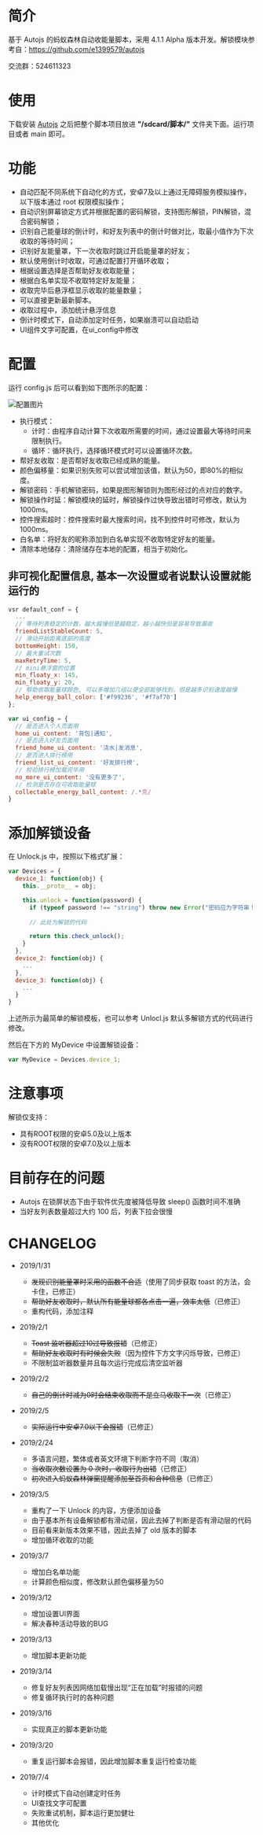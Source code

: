 # 简介

基于 Autojs 的蚂蚁森林自动收能量脚本，采用 4.1.1 Alpha 版本开发。解锁模块参考自：https://github.com/e1399579/autojs

交流群：524611323

# 使用

下载安装 [Autojs](https://github.com/hyb1996/Auto.js) 之后把整个脚本项目放进 __"/sdcard/脚本/"__ 文件夹下面。运行项目或者 main 即可。

# 功能

- 自动匹配不同系统下自动化的方式，安卓7及以上通过无障碍服务模拟操作，以下版本通过 root 权限模拟操作；
- 自动识别屏幕锁定方式并根据配置的密码解锁，支持图形解锁，PIN解锁，混合密码解锁；
- 识别自己能量球的倒计时，和好友列表中的倒计时做对比，取最小值作为下次收取的等待时间；
- 识别好友能量罩，下一次收取时跳过开启能量罩的好友；
- 默认使用倒计时收取，可通过配置打开循环收取；
- 根据设置选择是否帮助好友收取能量；
- 根据白名单实现不收取特定好友能量；
- 收取完毕后悬浮框显示收取的能量数量；
- 可以直接更新最新脚本。
- 收取过程中，添加统计悬浮信息
- 倒计时模式下，自动添加定时任务，如果崩溃可以自动启动
- UI组件文字可配置，在ui_config中修改

# 配置

运行 config.js 后可以看到如下图所示的配置：

![配置图片](./config.jpg)

- 执行模式：
  - 计时：由程序自动计算下次收取所需要的时间，通过设置最大等待时间来限制执行。
  - 循环：循环执行，选择循环模式时可以设置循环次数。
- 帮好友收取：是否帮好友收取已经成熟的能量。
- 颜色偏移量：如果识别失败可以尝试增加该值，默认为50，即80%的相似度。
- 解锁密码：手机解锁密码，如果是图形解锁则为图形经过的点对应的数字。
- 解锁操作时延：解锁模块的延时，解锁操作过快导致出错时可修改，默认为1000ms。
- 控件搜索超时：控件搜索时最大搜索时间，找不到控件时可修改，默认为1000ms。
- 白名单：将好友的昵称添加到白名单实现不收取特定好友的能量。
- 清除本地储存：清除储存在本地的配置，相当于初始化。
## 非可视化配置信息, 基本一次设置或者说默认设置就能运行的
```javascript
vsr default_conf = {
  ...
  // 等待列表稳定的计数，越大越慢但是越稳定，越小越快但是容易导致漏收
  friendListStableCount: 5,
  // 滑动开始距离底部的高度
  bottomHeight: 150,
  // 最大重试次数
  maxRetryTime: 5,
  // mini悬浮窗的位置
  min_floaty_x: 145,
  min_floaty_y: 20,
  // 帮助收取能量球颜色, 可以多增加几组以便全部能够找到，但是越多识别速度越慢
  help_energy_ball_color: ['#f99236', '#f7af70']
};

var ui_config = {
  // 是否进入个人页面用
  home_ui_content: '背包|通知',
  // 是否进入好友页面用
  friend_home_ui_content: '浇水|发消息',
  // 是否进入排行榜用
  friend_list_ui_content: '好友排行榜',
  // 校验排行榜加载完毕用
  no_more_ui_content: '没有更多了',
  // 检测是否存在可收取能量球
  collectable_energy_ball_content: /.*克/
}
```


# 添加解锁设备

在 Unlock.js 中，按照以下格式扩展：

```javascript
var Devices = { 
  device_1: function(obj) {
    this.__proto__ = obj;

    this.unlock = function(password) {
      if (typeof password !== "string") throw new Error("密码应为字符串！");
      
      // 此处为解锁的代码

      return this.check_unlock();
    }
  },
  device_2: function(obj) {
    ...
  },
  device_3: function(obj) {
    ...
  }
}
```

上述所示为最简单的解锁模板，也可以参考 Unlocl.js 默认多解锁方式的代码进行修改。

然后在下方的 MyDevice 中设置解锁设备：

```javascript
var MyDevice = Devices.device_1;
```

# 注意事项

解锁仅支持：

- 具有ROOT权限的安卓5.0及以上版本
- 没有ROOT权限的安卓7.0及以上版本

# 目前存在的问题

- Autojs 在锁屏状态下由于软件优先度被降低导致 sleep() 函数时间不准确
- 当好友列表数量超过大约 100 后，列表下拉会很慢

# CHANGELOG

- 2019/1/31 
  - ~~发现识别能量罩时采用的函数不合适~~（使用了同步获取 toast 的方法，会卡住，已修正）
  - ~~帮助好友收取时，默认所有能量球都各点击一遍，效率太低~~（已修正）
  - 重构代码，添加注释

- 2019/2/1
  - ~~Toast 监听器超过10过导致报错~~（已修正）
  - ~~帮助好友收取时有时候会失败~~（因为控件下方文字闪烁导致，已修正）
  - 不限制监听器数量并且每次运行完成后清空监听器
  
- 2019/2/2
  - ~~自己的倒计时减为0时会结束收取而不是立马收取下一次~~（已修正）
  
- 2019/2/5
  - ~~实际运行中安卓7.0以下会报错~~（已修正）

- 2019/2/24
  - 多语言问题，繁体或者英文环境下判断字符不同（取消）
  - ~~当收取次数设置为 0 次时，收取行为出错~~（已修正）
  - ~~初次进入蚂蚁森林弹窗提醒添加至首页和合种信息~~（已修正）

- 2019/3/5
  - 重构了一下 Unlock 的内容，方便添加设备
  - 由于基本所有设备解锁都有滑动层，因此去掉了判断是否有滑动层的代码
  - 目前看来新版本效果不错，因此去掉了 old 版本的脚本
  - 增加循环收取的功能

- 2019/3/7
  - 增加白名单功能
  - 计算颜色相似度，修改默认颜色偏移量为50

- 2019/3/12
  - 增加设置UI界面
  - 解决春种活动导致的BUG

- 2019/3/13
  - 增加脚本更新功能

- 2019/3/14
  - 修复好友列表因网络加载慢出现“正在加载”时报错的问题
  - 修复循环执行时的各种问题

- 2019/3/16
  - 实现真正的脚本更新功能

- 2019/3/20
  - 重复运行脚本会报错，因此增加脚本重复运行检查功能

- 2019/7/4
  - 计时模式下自动创建定时任务
  - UI查找文字可配置
  - 失败重试机制，脚本运行更加健壮
  - 其他优化
